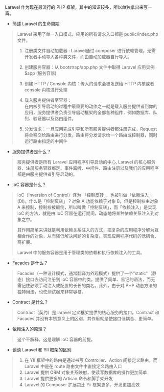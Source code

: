 Laravel 作为现在最流行的 PHP 框架，其中的知识较多，所以单独拿出来写一篇。

- 简述 Laravel 的生命周期

> Laravel 采用了单一入口模式，应用的所有请求入口都是 public/index.php 文件。
> 
> 1. 注册类文件自动加载器 : Laravel通过 composer 进行依赖管理，无需开发者手动导入各种类文件，而由自动加载器自行导入。
> 
> 2. 创建服务容器：从 bootstrap/app.php 文件中取得 Laravel 应用实例 $app (服务容器)
> 
> 3. 创建 HTTP / Console 内核：传入的请求会被发送给 HTTP 内核或者 console 内核进行处理
> 
> 4. 载入服务提供者至容器：  
> 在内核引导启动的过程中最重要的动作之一就是载入服务提供者到你的应用，服务提供者负责引导启动框架的全部各种组件，例如数据库、队列、验证器以及路由组件。
> 
> 5. 分发请求：一旦应用完成引导和所有服务提供者都注册完成，Request 将会移交给路由进行分发。路由将分发请求给一个路由或控制器，同时运行路由指定的中间件

- 服务提供者是什么？

> 服务提供者是所有 Laravel 应用程序引导启动的中心, Laravel 的核心服务器、注册服务容器绑定、事件监听、中间件、路由注册以及我们的应用程序都是由服务提供者引导启动的。

- IoC 容器是什么？

> IoC（Inversion of Control）译为 「控制反转」，也被叫做「依赖注入」(DI)。什么是「控制反转」？对象 A 功能依赖于对象 B，但是控制权由对象 A 来控制，控制权被颠倒，所以叫做「控制反转」，而「依赖注入」是实现 IoC 的方法，就是由 IoC 容器在运行期间，动态地将某种依赖关系注入到对象之中。
> 
> 其作用简单来讲就是利用依赖关系注入的方式，把复杂的应用程序分解为互相合作的对象，从而降低解决问题的复杂度，实现应用程序代码的低耦合、高扩展。
> 
> Laravel 中的服务容器是用于管理类的依赖和执行依赖注入的工具。

- Facades 是什么？

> Facades（一种设计模式，通常翻译为外观模式）提供了一个"static"（静态）接口去访问注册到 IoC 容器中的类。提供了简单、易记的语法，而无需记住必须手动注入或配置的长长的类名。此外，由于对 PHP 动态方法的独特用法，也使测试起来非常容易。

- Contract 是什么？

> Contract（契约）是 laravel  定义框架提供的核心服务的接口。Contract 和 Facades 并没有本质意义上的区别，其作用就是使接口低耦合、更简单。


- 依赖注入的原理？
 
> 这个不解释，这是理解 IoC 容器的前提。

- 谈谈 Laravel 和 YII 框架的区别

> 1. 在 YII 框架中的路由是通过书写 Controller、Action 间接定义路由，而 Laravel 中是在 route 路由文件中直接定义路由入口
> 2. Laravel 提供 ORM 对象关系映射，使读写数据库的操作更加简单
> 3. Laravel 提供更多的 Artisan 命令和脚手架开发
> 4. Laravel 的 Composer 扩展包比 Yii 框架更多，开发更加高效